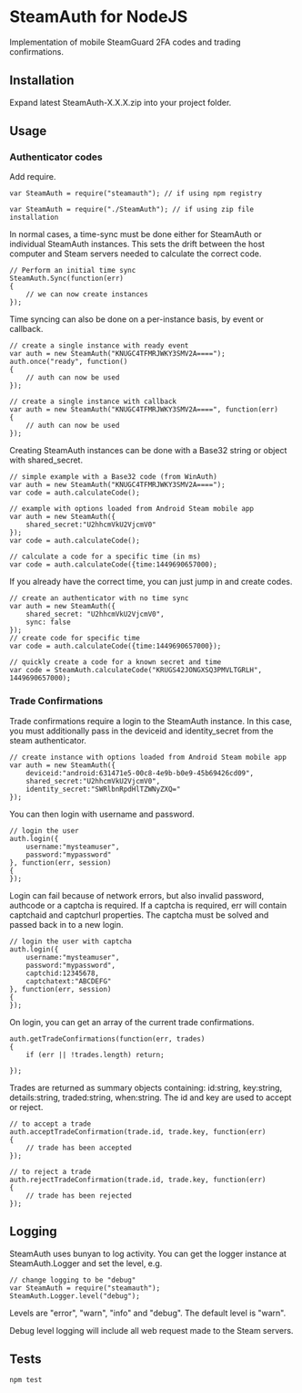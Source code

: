 SteamAuth for NodeJS
====================

Implementation of mobile SteamGuard 2FA codes and trading confirmations.

## Installation

Expand latest SteamAuth-X.X.X.zip into your project folder.

## Usage

### Authenticator codes

Add require.

	var SteamAuth = require("steamauth"); // if using npm registry
	
	var SteamAuth = require("./SteamAuth"); // if using zip file installation

In normal cases, a time-sync must be done either for SteamAuth or individual SteamAuth instances. This sets the drift between the host computer and Steam servers needed to calculate the correct code.

	// Perform an initial time sync
	SteamAuth.Sync(function(err)
	{
		// we can now create instances
	});
	
Time syncing can also be done on a per-instance basis, by event or callback.

	// create a single instance with ready event
	var auth = new SteamAuth("KNUGC4TFMRJWKY3SMV2A====");
	auth.once("ready", function()
	{
		// auth can now be used
	});

	// create a single instance with callback
	var auth = new SteamAuth("KNUGC4TFMRJWKY3SMV2A====", function(err)
	{
		// auth can now be used
	});

Creating SteamAuth instances can be done with a Base32 string or object with shared_secret.

	// simple example with a Base32 code (from WinAuth)
	var auth = new SteamAuth("KNUGC4TFMRJWKY3SMV2A====");
	var code = auth.calculateCode();

	// example with options loaded from Android Steam mobile app
	var auth = new SteamAuth({
		shared_secret:"U2hhcmVkU2VjcmV0"
	});
	var code = auth.calculateCode();
	
	// calculate a code for a specific time (in ms)
	var code = auth.calculateCode({time:1449690657000);

If you already have the correct time, you can just jump in and create codes.	

	// create an authenticator with no time sync
	var auth = new SteamAuth({
		shared_secret: "U2hhcmVkU2VjcmV0",
		sync: false
	});
	// create code for specific time
	var code = auth.calculateCode({time:1449690657000});

	// quickly create a code for a known secret and time
	var code = SteamAuth.calculateCode("KRUGS42JONGXSQ3PMVLTGRLH", 1449690657000);

	
### Trade Confirmations

Trade confirmations require a login to the SteamAuth instance. In this case, you must additionally pass in the deviceid and identity_secret from the steam authenticator.

	// create instance with options loaded from Android Steam mobile app
	var auth = new SteamAuth({
		deviceid:"android:631471e5-00c8-4e9b-b0e9-45b69426cd09",
		shared_secret:"U2hhcmVkU2VjcmV0",
		identity_secret:"SWRlbnRpdHlTZWNyZXQ="
	});

You can then login with username and password.
	
	// login the user
	auth.login({
		username:"mysteamuser",
		password:"mypassword"
	}, function(err, session)
	{
	});
	
Login can fail because of network errors, but also invalid password, authcode or a captcha is required. If a captcha is required, err will contain captchaid and captchurl properties. The captcha must be solved and passed back in to a new login.

	// login the user with captcha
	auth.login({
		username:"mysteamuser",
		password:"mypassword",
		captchid:12345678,
		captchatext:"ABCDEFG"
	}, function(err, session)
	{
	});
	
On login, you can get an array of the current trade confirmations.

	auth.getTradeConfirmations(function(err, trades)
	{
		if (err || !trades.length) return;	
		
	});

	
Trades are returned as summary objects containing: id:string, key:string, details:string, traded:string, when:string. The id and key are used to accept or reject.
		
	// to accept a trade
	auth.acceptTradeConfirmation(trade.id, trade.key, function(err)
	{
		// trade has been accepted
	});
		
	// to reject a trade
	auth.rejectTradeConfirmation(trade.id, trade.key, function(err)
	{
		// trade has been rejected
	});

## Logging

SteamAuth uses bunyan to log activity. You can get the logger instance at SteamAuth.Logger and set the level, e.g.

	// change logging to be "debug"
	var SteamAuth = require("steamauth");
	SteamAuth.Logger.level("debug");
	
Levels are "error", "warn", "info" and "debug". The default level is "warn".

Debug level logging will include all web request made to the Steam servers.
	
## Tests

	npm test

